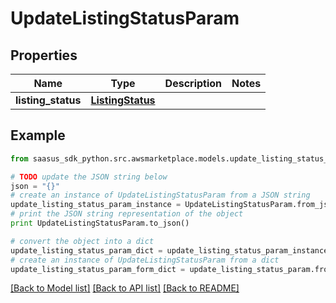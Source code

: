 # UpdateListingStatusParam


## Properties

Name | Type | Description | Notes
------------ | ------------- | ------------- | -------------
**listing_status** | [**ListingStatus**](ListingStatus.md) |  | 

## Example

```python
from saasus_sdk_python.src.awsmarketplace.models.update_listing_status_param import UpdateListingStatusParam

# TODO update the JSON string below
json = "{}"
# create an instance of UpdateListingStatusParam from a JSON string
update_listing_status_param_instance = UpdateListingStatusParam.from_json(json)
# print the JSON string representation of the object
print UpdateListingStatusParam.to_json()

# convert the object into a dict
update_listing_status_param_dict = update_listing_status_param_instance.to_dict()
# create an instance of UpdateListingStatusParam from a dict
update_listing_status_param_form_dict = update_listing_status_param.from_dict(update_listing_status_param_dict)
```
[[Back to Model list]](../README.md#documentation-for-models) [[Back to API list]](../README.md#documentation-for-api-endpoints) [[Back to README]](../README.md)


